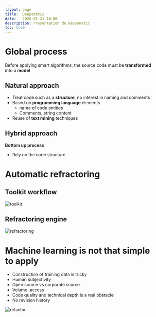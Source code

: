 ```yaml
---
layout: page
title:  Deepomatic
date:   2020-01-21 10:00
description: Presentation de Deepomatic
toc: true
---
```

# Global process
Before applying smart algorithms, the source code must be **transformed** into a **model**

## Natural approach
* Treat code such as a **structure**, no interest in naming and comments
* Based on **programming language** elements
    * name of code entities
    * Comments, string content
* Reuse of **text mining** techniques

## Hybrid approach
**Bottom up process**
* Rely on the code structure

# Automatic refractoring
## Toolkit workflow
![toolkit](/entreprise/assets/images/toolkit.jpg)
## Refractoring engine
![refractoring](/entreprise/assets/images/refractoring.jpg)

# Machine learning is not that simple to apply
* Construction of training data is tricky
* Human subjectivity
* Open source vs corporate source
* Volume, access
* Code quality and technical depth is a real obstacle
* No revision history

![refactor](/entreprise/assets/images/refactor.jpg)
